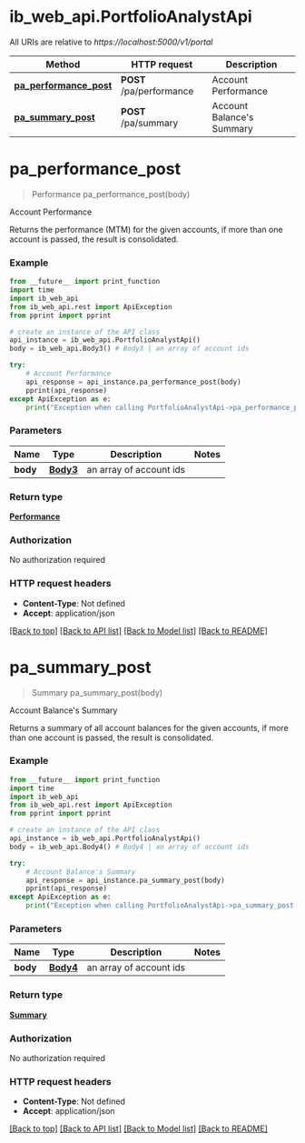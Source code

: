 # ib_web_api.PortfolioAnalystApi

All URIs are relative to *https://localhost:5000/v1/portal*

Method | HTTP request | Description
------------- | ------------- | -------------
[**pa_performance_post**](PortfolioAnalystApi.md#pa_performance_post) | **POST** /pa/performance | Account Performance
[**pa_summary_post**](PortfolioAnalystApi.md#pa_summary_post) | **POST** /pa/summary | Account Balance&#39;s Summary


# **pa_performance_post**
> Performance pa_performance_post(body)

Account Performance

Returns the performance (MTM) for the given accounts, if more than one account is passed, the result is consolidated.

### Example
```python
from __future__ import print_function
import time
import ib_web_api
from ib_web_api.rest import ApiException
from pprint import pprint

# create an instance of the API class
api_instance = ib_web_api.PortfolioAnalystApi()
body = ib_web_api.Body3() # Body3 | an array of account ids

try:
    # Account Performance
    api_response = api_instance.pa_performance_post(body)
    pprint(api_response)
except ApiException as e:
    print("Exception when calling PortfolioAnalystApi->pa_performance_post: %s\n" % e)
```

### Parameters

Name | Type | Description  | Notes
------------- | ------------- | ------------- | -------------
 **body** | [**Body3**](Body3.md)| an array of account ids | 

### Return type

[**Performance**](Performance.md)

### Authorization

No authorization required

### HTTP request headers

 - **Content-Type**: Not defined
 - **Accept**: application/json

[[Back to top]](#) [[Back to API list]](../README.md#documentation-for-api-endpoints) [[Back to Model list]](../README.md#documentation-for-models) [[Back to README]](../README.md)

# **pa_summary_post**
> Summary pa_summary_post(body)

Account Balance's Summary

Returns a summary of all account balances for the given accounts, if more than one account is passed, the result is consolidated.

### Example
```python
from __future__ import print_function
import time
import ib_web_api
from ib_web_api.rest import ApiException
from pprint import pprint

# create an instance of the API class
api_instance = ib_web_api.PortfolioAnalystApi()
body = ib_web_api.Body4() # Body4 | an array of account ids

try:
    # Account Balance's Summary
    api_response = api_instance.pa_summary_post(body)
    pprint(api_response)
except ApiException as e:
    print("Exception when calling PortfolioAnalystApi->pa_summary_post: %s\n" % e)
```

### Parameters

Name | Type | Description  | Notes
------------- | ------------- | ------------- | -------------
 **body** | [**Body4**](Body4.md)| an array of account ids | 

### Return type

[**Summary**](Summary.md)

### Authorization

No authorization required

### HTTP request headers

 - **Content-Type**: Not defined
 - **Accept**: application/json

[[Back to top]](#) [[Back to API list]](../README.md#documentation-for-api-endpoints) [[Back to Model list]](../README.md#documentation-for-models) [[Back to README]](../README.md)

